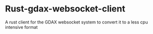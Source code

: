 # Rust-gdax-websocket-client
A rust client for the GDAX websocket system to convert it to a less cpu intensive format
